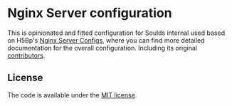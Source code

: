 
# Nginx Server configuration

This is opinionated and fitted configuration for Soulds internal used based on H5Bp's [Nginx Server Configs](https://github.com/h5bp/server-configs-nginx), where you can find more detailed documentation for the overall configuration. Including its original [contributors](https://github.com/h5bp/server-configs-nginx/graphs/contributors).

## License

The code is available under the [MIT license](LICENSE.txt).
